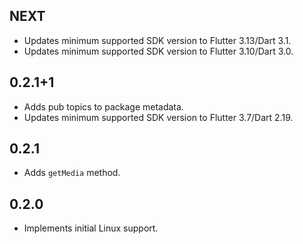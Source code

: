 ## NEXT

* Updates minimum supported SDK version to Flutter 3.13/Dart 3.1.
* Updates minimum supported SDK version to Flutter 3.10/Dart 3.0.

## 0.2.1+1

* Adds pub topics to package metadata.
* Updates minimum supported SDK version to Flutter 3.7/Dart 2.19.

## 0.2.1

* Adds `getMedia` method.

## 0.2.0

* Implements initial Linux support.
